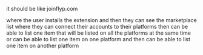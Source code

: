 it should be like joinflyp.com

where the user installs the extension and then they can see the marketplace list
where they can connect their accounts to their platforms then can be able to list one item that will be listed on all the platforms at the same time or can be able to list one item on one platform and then can be able to list one item on another platform

<!-- Implement the platform-specific functions for each marketplace
Add authentication handling
Create UI components for the extension popup
Add error recovery mechanisms
Implement retry logic for failed operations
Create the onboarding page for new installations
Add extension status persistence
Implement automatic reconnection
Add extension update handling
Create a troubleshooting guide
 -->